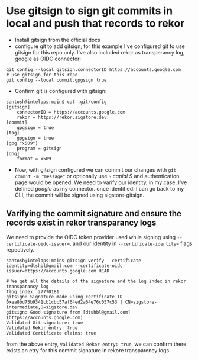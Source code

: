 # Use gitsign to sign git commits in local and push that records to rekor

- Install gitsign from the official docs
- configure git to add gitsign, for this example I've configured git to use gitsign for this repo only. I've also included rekor as transperancy log, google as OIDC connector:

```shell
git config --local gitsign.connectorID https://accounts.google.com
# use gitsign for this repo
git config --local commit.gpgsign true
``` 

- Confirm git is configured with gitsign:

```shell
santosh@intelops:main$ cat .git/config
[gitsign]
	connectorID = https://accounts.google.com
	rekor = https://rekor.sigstore.dev
[commit]
	gpgsign = true
[tag]
	gpgsign = true
[gpg "x509"]
	program = gitsign
[gpg]
	format = x509

```

- Now, with gitsign configured we can commit our changes with `git commit -m "message"` or optionally use `S` *capial S* and authentication page would be opened. We need to varify our identity, in my case, I've defined *google* as my connector. once identified. I can go back to my CLI, the commit will be signed using sigstore-gitsign.

## Varifying the commit signature and ensure the records exist in rekor transparancy logs

We need to provide the OIDC token provider used while signing using `--certificate-oidc-issuer=`, and our identity in `--certificate-identity=` flags repectively.

```shell
santosh@intelops:main$ gitsign verify --certificate-identity=dtshbl@gmail.com --certificate-oidc-issuer=https://accounts.google.com HEAD

# We get all the details of the signature and the log index in rekor transparancy log 
tlog index: 27770181
gitsign: Signature made using certificate ID 0xea8bd75b9341cb1cbc57af64ed2a64e76c057c53 | CN=sigstore-intermediate,O=sigstore.dev
gitsign: Good signature from [dtshbl@gmail.com](https://accounts.google.com)
Validated Git signature: true
Validated Rekor entry: true
Validated Certificate claims: true
```

from the above entry, `Validated Rekor entry: true`, we can confirm there exists an etry for this commit signature in rekore transparency logs.